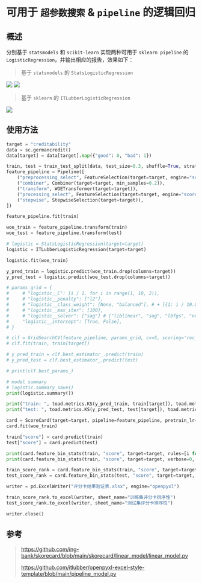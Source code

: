 # 可用于 `超参数搜索` & `pipeline` 的逻辑回归

## 概述

分别基于 `statsmodels` 和 `scikit-learn` 实现两种可用于 `sklearn pipeline` 的 `LogisticRegression`，并输出相应的报告，效果如下：

> 基于 `statsmodels` 的 `StatsLogisticRegression`


<img src="https://itlubber.art/upload/2022/10/iShot_2022-10-28_13.21.00.png"></img>
<img src="https://itlubber.art/upload/2022/10/iShot_2022-10-28_13.14.39.png"></img>


> 基于 `sklearn` 的 `ITLubberLogisticRegression`


<img src="https://itlubber.art/upload/2022/10/iShot_2022-10-28_13.16.32.png"></img>


## 使用方法

```python
target = "creditability"
data = sc.germancredit()
data[target] = data[target].map({"good": 0, "bad": 1})

train, test = train_test_split(data, test_size=0.3, shuffle=True, stratify=data[target])
feature_pipeline = Pipeline([
    ("preprocessing_select", FeatureSelection(target=target, engine="scorecardpy")),
    ("combiner", Combiner(target=target, min_samples=0.2)),
    ("transform", WOETransformer(target=target)),
    ("processing_select", FeatureSelection(target=target, engine="scorecardpy")),
    ("stepwise", StepwiseSelection(target=target)),
])

feature_pipeline.fit(train)

woe_train = feature_pipeline.transform(train)
woe_test = feature_pipeline.transform(test)

# logistic = StatsLogisticRegression(target=target)
logistic = ITLubberLogisticRegression(target=target)

logistic.fit(woe_train)

y_pred_train = logistic.predict(woe_train.drop(columns=target))
y_pred_test = logistic.predict(woe_test.drop(columns=target))

# params_grid = {
#     # "logistic__C": [i / 1. for i in range(1, 10, 2)],
#     # "logistic__penalty": ["l2"],
#     # "logistic__class_weight": [None, "balanced"], # + [{1: i / 10.0, 0: 1 - i / 10.0} for i in range(1, 10)],
#     # "logistic__max_iter": [100],
#     # "logistic__solver": ["sag"] # ["liblinear", "sag", "lbfgs", "newton-cg"],
#     "logistic__intercept": [True, False],
# }

# clf = GridSearchCV(feature_pipeline, params_grid, cv=5, scoring='roc_auc', verbose=-1, n_jobs=2, return_train_score=True)
# clf.fit(train, train[target])

# y_pred_train = clf.best_estimator_.predict(train)
# y_pred_test = clf.best_estimator_.predict(test)

# print(clf.best_params_)

# model summary
# logistic.summary_save()
print(logistic.summary())

print("train: ", toad.metrics.KS(y_pred_train, train[target]), toad.metrics.AUC(y_pred_train, train[target]))
print("test: ", toad.metrics.KS(y_pred_test, test[target]), toad.metrics.AUC(y_pred_test, test[target]))

card = ScoreCard(target=target, pipeline=feature_pipeline, pretrain_lr=logistic)
card.fit(woe_train)

train["score"] = card.predict(train)
test["score"] = card.predict(test)

print(card.feature_bin_stats(train, "score", target=target, rules=[i for i in range(400, 800, 50)], verbose=0, method="step"))
print(card.feature_bin_stats(train, "score", target=target, verbose=0, method="cart"))

train_score_rank = card.feature_bin_stats(train, "score", target=target, rules=[i for i in range(400, 800, 50)], verbose=0, method="step")
test_score_rank = card.feature_bin_stats(test, "score", target=target, rules=[i for i in range(400, 800, 50)], verbose=0, method="step")

writer = pd.ExcelWriter("评分卡结果验证表.xlsx", engine="openpyxl")

train_score_rank.to_excel(writer, sheet_name="训练集评分卡排序性")
test_score_rank.to_excel(writer, sheet_name="测试集评分卡排序性")

writer.close()
```


## 参考

> https://github.com/ing-bank/skorecard/blob/main/skorecard/linear_model/linear_model.py
> 
> https://github.com/itlubber/openpyxl-excel-style-template/blob/main/pipeline_model.py
> 